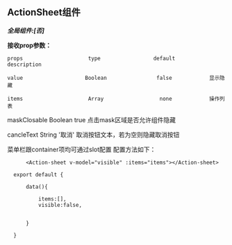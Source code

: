 ## ActionSheet组件

***全局组件:[否]***

**接收prop参数：**

    props                     type                 default          description

    value                    Boolean                false            显示隐藏

    items                     Array                  none            操作列表

   maskClosable               Boolean                true        点击mask区域是否允许组件隐藏

   cancleText                 String                 '取消'       取消按钮文本，若为空则隐藏取消按钮




菜单栏跟container项均可通过slot配置 配置方法如下：

```
      <Action-sheet v-model="visible" :items="items"></Action-sheet>

```

```
  export default {

      data(){

          items:[],
          visible:false,


      }

  }

  ```
